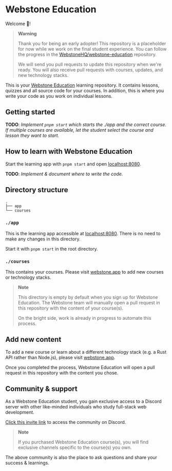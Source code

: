 # Webstone Education

Welcome 👋!

> **Warning**
> 
> Thank you for being an early adopter! This repository is a placeholder for now while we work on the final student experience.
> You can follow the progress in the [WebstoneHQ/webstone-education](https://github.com/WebstoneHQ/webstone-education) repository.
>
> We will send you pull requests to update this repository when we're ready. You will also receive pull requests with courses, updates, and new technology stacks.

This is your [Webstone Education](https://webstone.app) learning repository. It contains lessons, quizzes and all source code for your courses. In addition, this is where you write your code as you work on individual lessons.

## Getting started

**TODO**: *Implement `pnpm start` which starts the ./app and the correct course. If multiple courses are available, let the student select the course and lesson they want to start.*

## How to learn with Webstone Education

Start the learning app with `pnpm start` and open [localhost:8080](http://localhost:8080).

**TODO**: *Implement & document where to write the code.*

## Directory structure

```
.
├── app
└── courses
```

### `./app`

This is the learning app accessible at [localhost:8080](http://localhost:8080). There is no need to make any changes in this directory.

Start it with `pnpm start` in the root directory.

### `./courses`

This contains your courses. Please visit [webstone.app](https://webstone.app) to add new courses or technology stacks.

> **Note**
>
> This directory is empty by default when you sign up for Webstone Education. The Webstone team will manually open a pull request in this repository with the content of your course(s).
>
> On the bright side, work is already in progress to automate this process.

## Add new content

To add a new course or learn about a different technology stack (e.g. a Rust API rather than Node.js), please visit [webstone.app](https://webstone.app).

Once you completed the process, Webstone Education will open a pull request in this repository with the content you chose.

## Community & support

As a Webstone Education student, you gain exclusive access to a Discord server with other like-minded individuals who study full-stack web development.

[Click this invite link](https://discord.gg/EzJDBT6uRv) to access the community on Discord.

> **Note**
>
> If you purchased Webstone Education course(s), you will find exclusive channels specific to the course(s) you own.

The above community is also the place to ask questions and share your success & learnings.
